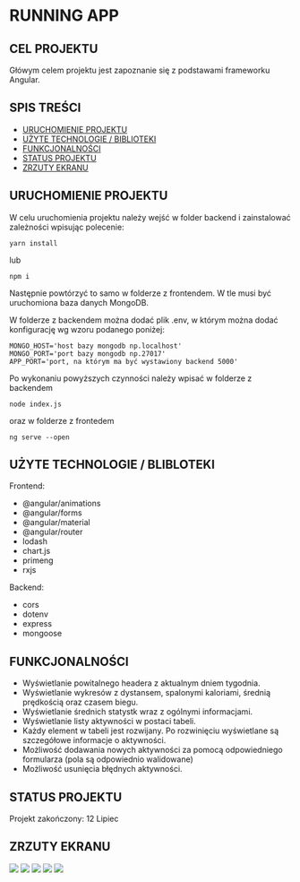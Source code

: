 # RUNNING APP

## CEL PROJEKTU

Główym celem projektu jest zapoznanie się z podstawami frameworku Angular.

## SPIS TREŚCI

- [URUCHOMIENIE PROJEKTU](#uruchomienie-projektu)
- [UŻYTE TECHNOLOGIE / BIBLIOTEKI](#użyte-technologie-/-biblioteki)
- [FUNKCJONALNOŚCI](#funkcjonalności)
- [STATUS PROJEKTU](#status-projektu)
- [ZRZUTY EKRANU](#zrzuty-ekranu)

## URUCHOMIENIE PROJEKTU

W celu uruchomienia projektu należy wejść w folder backend i zainstalować zależności wpisując polecenie:

```
yarn install
```

lub

```
npm i
```

Następnie powtórzyć to samo w folderze z frontendem.
W tle musi być uruchomiona baza danych MongoDB.

W folderze z backendem można dodać plik .env, w którym można dodać konfigurację wg wzoru podanego poniżej:

```
MONGO_HOST='host bazy mongodb np.localhost'
MONGO_PORT='port bazy mongodb np.27017'
APP_PORT='port, na którym ma być wystawiony backend 5000'
```

Po wykonaniu powyższych czynności należy wpisać w folderze z backendem

```
node index.js
```

oraz w folderze z frontedem

```
ng serve --open
```

## UŻYTE TECHNOLOGIE / BLIBLOTEKI

Frontend:

- @angular/animations
- @angular/forms
- @angular/material
- @angular/router
- lodash
- chart.js
- primeng
- rxjs

Backend:

- cors
- dotenv
- express
- mongoose

## FUNKCJONALNOŚCI

- Wyświetlanie powitalnego headera z aktualnym dniem tygodnia.
- Wyświetlanie wykresów z dystansem, spalonymi kaloriami, średnią prędkością oraz czasem biegu.
- Wyświetlanie średnich statystk wraz z ogólnymi informacjami.
- Wyświetlanie listy aktywności w postaci tabeli.
- Każdy element w tabeli jest rozwijany. Po rozwinięciu wyświetlane są szczegółowe informacje o aktywności.
- Możliwość dodawania nowych aktywności za pomocą odpowiedniego formularza (pola są odpowiednio walidowane)
- Możliwość usunięcia błędnych aktywności.

## STATUS PROJEKTU

Projekt zakończony: 12 Lipiec

## ZRZUTY EKRANU

<img src="./images/1.gif"/>
<img src="./images/2.gif"/>
<img src="./images/3.gif"/>
<img src="./images/4.gif"/>
<img src="./images/5.gif"/>
